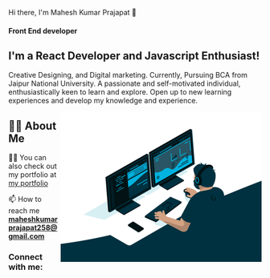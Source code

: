 Hi there, I'm Mahesh Kumar Prajapat 👋
#### Front End developer

## I'm a React Developer and Javascript Enthusiast!


Creative Designing,
and Digital marketing. Currently, Pursuing BCA from Jaipur National University. A passionate and self-motivated individual, enthusiastically keen to learn and explore. Open up to new learning experiences and develop my knowledge and experience. 

<img align="right" alt="Coding" width="400" src="https://raw.githubusercontent.com/shameemreza/shameemreza/master/code.gif">
<!-- <img align="right" alt="Coding" width="340" src="https://i.pinimg.com/originals/7d/f2/6f/7df26fa959d20fa16bf8223205cd949b.gif"> -->

## 🙋‍♂️ About Me

👨‍💻 You can also check out my portfolio at [my portfolio](https://mahesh-kp.vercel.app/)

📫 How to reach me **maheshkumarprajapat258@gmail.com**

<!-- - ⚡ Fun fact **I think I am funny XD** -->
### Connect with me:

